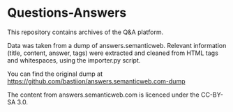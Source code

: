 # Questions-Answers
This repository contains archives of the Q&amp;A platform. 

Data was taken from a dump of answers.semanticweb. Relevant information (title, content, answer, tags) were extracted and cleaned from HTML tags and whitespaces, using the importer.py script. 

You can find the original dump at https://github.com/bastiion/answers.semanticweb.com-dump

The content from answers.semanticweb.com is licenced under the CC-BY-SA 3.0.